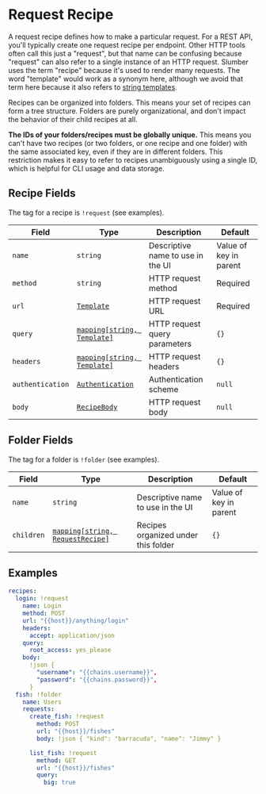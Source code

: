 # Request Recipe

A request recipe defines how to make a particular request. For a REST API, you'll typically create one request recipe per endpoint. Other HTTP tools often call this just a "request", but that name can be confusing because "request" can also refer to a single instance of an HTTP request. Slumber uses the term "recipe" because it's used to render many requests. The word "template" would work as a synonym here, although we avoid that term here because it also refers to [string templates](./template.md).

Recipes can be organized into folders. This means your set of recipes can form a tree structure. Folders are purely organizational, and don't impact the behavior of their child recipes at all.

**The IDs of your folders/recipes must be globally unique.** This means you can't have two recipes (or two folders, or one recipe and one folder) with the same associated key, even if they are in different folders. This restriction makes it easy to refer to recipes unambiguously using a single ID, which is helpful for CLI usage and data storage.

## Recipe Fields

The tag for a recipe is `!request` (see examples).

| Field            | Type                                         | Description                       | Default                |
| ---------------- | -------------------------------------------- | --------------------------------- | ---------------------- |
| `name`           | `string`                                     | Descriptive name to use in the UI | Value of key in parent |
| `method`         | `string`                                     | HTTP request method               | Required               |
| `url`            | [`Template`](./template.md)                  | HTTP request URL                  | Required               |
| `query`          | [`mapping[string, Template]`](./template.md) | HTTP request query parameters     | `{}`                   |
| `headers`        | [`mapping[string, Template]`](./template.md) | HTTP request headers              | `{}`                   |
| `authentication` | [`Authentication`](./authentication.md)      | Authentication scheme             | `null`                 |
| `body`           | [`RecipeBody`](./recipe_body.md)             | HTTP request body                 | `null`                 |

## Folder Fields

The tag for a folder is `!folder` (see examples).

| Field      | Type                                                    | Description                         | Default                |
| ---------- | ------------------------------------------------------- | ----------------------------------- | ---------------------- |
| `name`     | `string`                                                | Descriptive name to use in the UI   | Value of key in parent |
| `children` | [`mapping[string, RequestRecipe]`](./request_recipe.md) | Recipes organized under this folder | `{}`                   |

## Examples

```yaml
recipes:
  login: !request
    name: Login
    method: POST
    url: "{{host}}/anything/login"
    headers:
      accept: application/json
    query:
      root_access: yes_please
    body:
      !json {
        "username": "{{chains.username}}",
        "password": "{{chains.password}}",
      }
  fish: !folder
    name: Users
    requests:
      create_fish: !request
        method: POST
        url: "{{host}}/fishes"
        body: !json { "kind": "barracuda", "name": "Jimmy" }

      list_fish: !request
        method: GET
        url: "{{host}}/fishes"
        query:
          big: true
```
